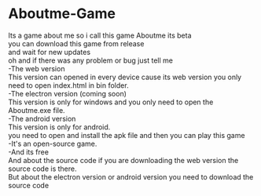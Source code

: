 # Aboutme-Game
Its a game about me so i call this game Aboutme its beta
<br>
you can download this game from release
<br>
and wait for new updates
<br>
oh and if there was any problem or bug just tell me
<br>
-The web version
<br>
This version can opened in every device cause its web version you only need to open index.html in bin folder.
<br>
-The electron version (coming soon)
<br>
This version is only for windows and you only need to open the Aboutme.exe file.
<br>
-The android version
<br>
This version is only for android.
<br>
you need to open and install the apk file and then you can play this game
<br>
-It's an open-source game.
<br>
-And its free
<br>
And about the source code if you are downloading the web version the source code is there.
<br>
But about the electron version or android version you need to download the source code
